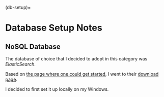 (db-setup)=
# Database Setup Notes

## NoSQL Database

The database of choice that I decided to adopt in this category was *ElasticSearch*.

Based on [the page where one could get started](https://www.elastic.co/webinars/getting-started-elasticsearch?baymax=default&elektra=docs&storm=top-video),
I went to their [download page](https://www.elastic.co/downloads/elasticsearch).

I decided to first set it up locally on my Windows.

